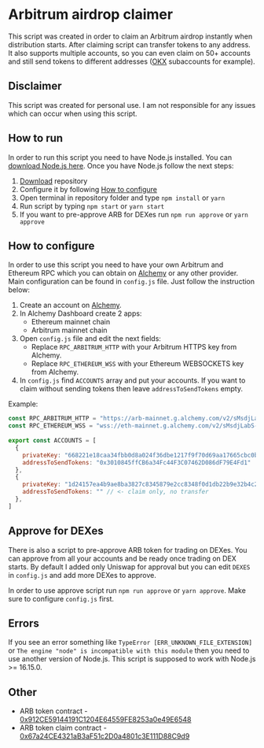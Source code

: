 # Arbitrum airdrop claimer
This script was created in order to claim an Arbitrum airdrop instantly when distribution starts.
After claiming script can transfer tokens to any address. It also supports multiple accounts, so you can even claim on 50+ accounts and still send tokens to different addresses ([OKX](https://www.okx.com/join/63044893) subaccounts for example).

## Disclaimer
This script was created for personal use. I am not responsible for any issues which can occur when using this script.

## How to run
In order to run this script you need to have Node.js installed. You can [download Node.js here](https://nodejs.org/en/download).
Once you have Node.js follow the next steps:
1) [Download](https://github.com/SZharkov/arbitrum-airdrop-claimer/archive/refs/heads/master.zip) repository
2) Configure it by following [How to configure](https://github.com/SZharkov/arbitrum-airdrop-claimer#how-to-configure)
3) Open terminal in repository folder and type `npm install` or `yarn`
4) Run script by typing `npm start` or `yarn start`
5) If you want to pre-approve ARB for DEXes run `npm run approve` or `yarn approve`

## How to configure
In order to use this script you need to have your own Arbitrum and Ethereum RPC which you can obtain on [Alchemy](https://alchemy.com/?r=baefaebe6e6ad7e2) or any other provider.
Main configuration can be found in `config.js` file. Just follow the instruction below:
1) Create an account on [Alchemy](https://alchemy.com/?r=baefaebe6e6ad7e2).
2) In Alchemy Dashboard create 2 apps:
   - Ethereum mainnet chain
   - Arbitrum mainnet chain
5) Open `config.js` file and edit the next fields:
   - Replace `RPC_ARBITRUM_HTTP` with your Arbitrum HTTPS key from Alchemy.
   - Replace `RPC_ETHEREUM_WSS` with your Ethereum WEBSOCKETS key from Alchemy.
8) In `config.js` find `ACCOUNTS` array and put your accounts. If you want to claim without sending tokens then leave `addressToSendTokens` empty.

Example:
```javascript
const RPC_ARBITRUM_HTTP = "https://arb-mainnet.g.alchemy.com/v2/sMsdjLabS-N1oSGcpMn23Q21UOcZQP";
const RPC_ETHEREUM_WSS = "wss://eth-mainnet.g.alchemy.com/v2/sMsdjLabS-N1oSGcpMn23Q21UOcZQP";
        
export const ACCOUNTS = [
  {
    privateKey: "668221e18caa34fbb0d8a024f36dbe1217f9f70d69aa17665cbc0bdf8cc3f03c",
    addressToSendTokens: "0x3010845ffCB6a34Fc44F3C07462D086dF79E4Fd1"
  },
  {
    privateKey: "1d24157ea4b9ae8ba3827c8345879e2cc8348f0d1db22b9e32b4c2ba90a18424",
    addressToSendTokens: "" // <- claim only, no transfer
  },
]
```

## Approve for DEXes
There is also a script to pre-approve ARB token for trading on DEXes. You can approve from all your accounts and be ready once trading on DEX starts. By default I added only Uniswap for approval but you can edit `DEXES` in `config.js` and add more DEXes to approve.

In order to use approve script run `npm run approve` or `yarn approve`. Make sure to configure `config.js` first.

## Errors
If you see an error something like `TypeError [ERR_UNKNOWN_FILE_EXTENSION]` or `The engine "node" is incompatible with this module` then you need to use another version of Node.js. This script is supposed to work with Node.js >= 16.15.0.


## Other
- ARB token contract - [0x912CE59144191C1204E64559FE8253a0e49E6548](https://arbiscan.io/address/0x912CE59144191C1204E64559FE8253a0e49E6548)
- ARB token claim contract - [0x67a24CE4321aB3aF51c2D0a4801c3E111D88C9d9](https://arbiscan.io/address/0x67a24CE4321aB3aF51c2D0a4801c3E111D88C9d9)
